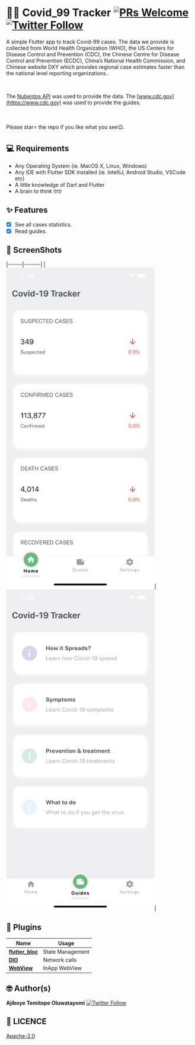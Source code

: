 # 📖📖 Covid_99 Tracker [![PRs Welcome](https://img.shields.io/badge/PRs-welcome-brightgreen.svg?style=flat-square)](http://makeapullrequest.com) [![Twitter Follow](https://img.shields.io/twitter/follow/olu_tayormi?label=Follow&style=social)](https://twitter.com/olu_tayormi)

A simple Flutter app to track Covid-99 cases.
The data we provide is collected from World Health Organization (WHO), the US Centers for Disease Control and Prevention (CDC), the Chinese Centre for Disease Control and Prevention (ECDC), China’s National Health Commission, and Chinese website DXY which provides regional case estimates faster than the national level reporting organizations..

<br>

The [Nubentos API](https://store.nubentos.com/store/apis/info?name=API-nCoV2019&version=1.0.0n) was used to provide the data.
The [www.cdc.gov](https://www.cdc.gov) was used to provide the guides.
<br>
<br>
<!-- <a href="http://download1523.mediafire.com/47ofh2ic5wdg/tk77cflsp5alb6j/app-release.apk"><img src="https://playerzon.com/asset/download.png" width="200"></img></a> -->
<br>
Please star⭐ the repo if you like what you see😉.

## 💻 Requirements
* Any Operating System (ie. MacOS X, Linux, Windows)
* Any IDE with Flutter SDK installed (ie. IntelliJ, Android Studio, VSCode etc)
* A little knowledge of Dart and Flutter
* A brain to think 🤓🤓

## ✨ Features
- [x] See all cases statistics.
- [x] Read guides.

## 📸 ScreenShots

|------|-------|
|<img src="screenshots/homescreen.png" width="400">|<img src="screenshots/guidescreen.png" width="400">|


## 🔌 Plugins
| Name | Usage |
|------|-------|
|[**flutter_bloc**](https://pub.dev/packages/flutter_bloc)| State Management|
|[**DIO**](https://pub.dev/packages/dio)| Network calls|
|[**WebView**](https://pub.dev/packages/webview_flutter)| InApp WebView|


## 🤓 Author(s)
**Ajiboye Temitope Oluwatayomi** [![Twitter Follow](https://img.shields.io/twitter/follow/olu_tayormi?label=Follow&style=social)](https://twitter.com/olu_tayormi)



## 🔖 LICENCE
[Apache-2.0](https://github.com/tayormi/covid_tracker/blob/master/LICENSE)